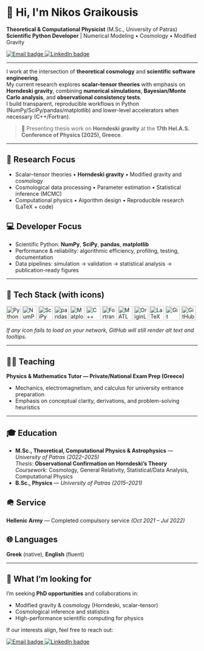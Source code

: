 # 👋 Hi, I'm Nikos Graikousis

**Theoretical & Computational Physicist** (M.Sc., University of Patras)  
**Scientific Python Developer** | Numerical Modeling • Cosmology • Modified Gravity

<a href="mailto:nikosgraik1997@gmail.com">
  <img src="https://img.shields.io/badge/Email-Contact%20Me-informational?logo=gmail&logoColor=white&labelColor=EA4335&color=555" alt="Email badge">
</a>
<a href="https://www.linkedin.com/in/nikos-graikousis-91039324b/">
  <img src="https://img.shields.io/badge/LinkedIn-Connect-informational?logo=linkedin&logoColor=white&labelColor=0A66C2&color=555" alt="LinkedIn badge">
</a>

---

I work at the intersection of **theoretical cosmology** and **scientific software engineering**.  
My current research explores **scalar–tensor theories** with emphasis on **Horndeski gravity**, combining
**numerical simulations**, **Bayesian/Monte Carlo analysis**, and **observational consistency tests**.  
I build transparent, reproducible workflows in Python (NumPy/SciPy/pandas/matplotlib) and lower-level
accelerators when necessary (C++/Fortran).

> 📢 Presenting thesis work on **Horndeski gravity** at the **17th Hel.A.S. Conference of Physics (2025), Greece**.

---

## 🔬 Research Focus
- Scalar–tensor theories • **Horndeski gravity** • Modified gravity and cosmology  
- Cosmological data processing • Parameter estimation • Statistical inference (MCMC)  
- Computational physics • Algorithm design • Reproducible research (LaTeX + code)

## 💻 Developer Focus
- Scientific Python: **NumPy**, **SciPy**, **pandas**, **matplotlib**  
- Performance & reliability: algorithmic efficiency, profiling, testing, documentation  
- Data pipelines: simulation → validation → statistical analysis → publication-ready figures

---

## 🧰 Tech Stack (with icons)

<p>
  <!-- Core scientific Python -->
  <img src="https://cdn.jsdelivr.net/gh/devicons/devicon/icons/python/python-original.svg" width="38" height="38" alt="Python" title="Python"/>
  <img src="https://raw.githubusercontent.com/simple-icons/simple-icons/develop/icons/numpy.svg" width="38" height="38" alt="NumPy" title="NumPy"/>
  <img src="https://raw.githubusercontent.com/simple-icons/simple-icons/develop/icons/scipy.svg" width="38" height="38" alt="SciPy" title="SciPy"/>
  <img src="https://raw.githubusercontent.com/simple-icons/simple-icons/develop/icons/pandas.svg" width="38" height="38" alt="pandas" title="pandas"/>
  <img src="https://raw.githubusercontent.com/simple-icons/simple-icons/develop/icons/matplotlib.svg" width="38" height="38" alt="Matplotlib" title="Matplotlib"/>

  <!-- Compiled / perf -->
  <img src="https://cdn.jsdelivr.net/gh/devicons/devicon/icons/cplusplus/cplusplus-original.svg" width="38" height="38" alt="C++" title="C++"/>
  <img src="https://raw.githubusercontent.com/simple-icons/simple-icons/develop/icons/fortran.svg" width="38" height="38" alt="Fortran" title="Fortran"/>

  <!-- Analysis & plotting suites -->
  <img src="https://raw.githubusercontent.com/simple-icons/simple-icons/develop/icons/matlab.svg" width="38" height="38" alt="MATLAB" title="MATLAB"/>
  <img src="https://raw.githubusercontent.com/simple-icons/simple-icons/develop/icons/origin.svg" width="38" height="38" alt="OriginLab" title="OriginLab"/>

  <!-- Writing & collaboration -->
  <img src="https://cdn.jsdelivr.net/gh/devicons/devicon/icons/latex/latex-original.svg" width="38" height="38" alt="LaTeX" title="LaTeX"/>
  <img src="https://cdn.jsdelivr.net/gh/devicons/devicon/icons/git/git-original.svg" width="38" height="38" alt="Git" title="Git"/>
  <img src="https://cdn.jsdelivr.net/gh/devicons/devicon/icons/github/github-original.svg" width="38" height="38" alt="GitHub" title="GitHub"/>
</p>

*If any icon fails to load on your network, GitHub will still render alt text and tooltips.*

---

## 👨‍🏫 Teaching
**Physics & Mathematics Tutor — Private/National Exam Prep (Greece)**  
- Mechanics, electromagnetism, and calculus for university entrance preparation  
- Emphasis on conceptual clarity, derivations, and problem-solving heuristics

---

## 🎓 Education
- **M.Sc., Theoretical, Computational Physics & Astrophysics** — *University of Patras (2022–2025)*  
  *Thesis:* **Observational Confirmation on Horndeski’s Theory**  
  *Coursework:* Cosmology, General Relativity, Statistical/Data Analysis, Computational Physics
- **B.Sc., Physics** — *University of Patras (2015–2021)*

## 🪖 Service
**Hellenic Army** — Completed compulsory service *(Oct 2021 – Jul 2022)*

## 🌐 Languages
**Greek** (native), **English** (fluent)

---

## 🔎 What I’m looking for
I’m seeking **PhD opportunities** and collaborations in:
- Modified gravity & cosmology (Horndeski, scalar–tensor)  
- Cosmological inference and statistics  
- High-performance scientific computing for physics

If our interests align, feel free to reach out:

<a href="mailto:nikosgraik1997@gmail.com">
  <img src="https://img.shields.io/badge/Email-Introduce%20Yourself-informational?logo=gmail&logoColor=white&labelColor=EA4335&color=555" alt="Email badge">
</a>
<a href="https://www.linkedin.com/in/nikos-graikousis-91039324b/">
  <img src="https://img.shields.io/badge/LinkedIn-Start%20a%20Conversation-informational?logo=linkedin&logoColor=white&labelColor=0A66C2&color=555" alt="LinkedIn badge">
</a>

